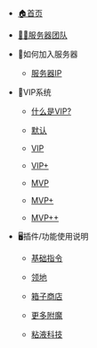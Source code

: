 <!-- docs/_sidebar.md -->

- [🏠首页](/)

- [🧑‍🏭服务器团队](/team/info.md)

- 🚀如何加入服务器

  - [服务器IP](/start/joinserver.md)

- 🏪VIP系统

  - [什么是VIP?](/vip/info.md)

  - [默认](/vip/default.md)

  - [VIP](/vip/vip.md)

  - [VIP+](/vip/vip+.md)

  - [MVP](/vip/mvp.md)

  - [MVP+](/vip/mvp+.md)

  - [MVP++](/vip/mvp++.md)

- 🖥️插件/功能使用说明

  - [基础指令](/plugins/jichu.md)

  - [领地](/plugins/res.md)

  - [箱子商店](/plugins/sit.md)

  - [更多附魔](/plugins/fumo.md)

  - [粘液科技](/plugins/nianyekeji.md)